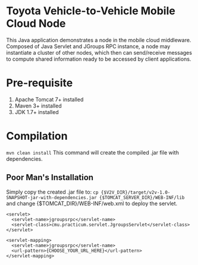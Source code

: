 # Toyota Vehicle-to-Vehicle Mobile Cloud Node
This Java application demonstrates a node in the mobile cloud middleware. Composed of Java Servlet and JGroups RPC instance, a node may instantiate a cluster of other nodes, which then can send/receive messages to compute shared information ready to be accessed by client applications.

# Pre-requisite
1. Apache Tomcat 7+ installed
2. Maven 3+ installed
3. JDK 1.7+ installed

# Compilation
`mvn clean install`
This command will create the compiled .jar file with dependencies.

## Poor Man's Installation
Simply copy the created .jar file to:
`cp {$V2V_DIR}/target/v2v-1.0-SNAPSHOT-jar-with-dependencies.jar {$TOMCAT_SERVER_DIR}/WEB-INF/lib`
and change {$TOMCAT_DIR}/WEB-INF/web.xml to deploy the servlet.

    <servlet>
      <servlet-name>jgroupsrpc</servlet-name>
      <servlet-class>cmu.practicum.servlet.JgroupsServlet</servlet-class>
    </servlet>

    <servlet-mapping>
      <servlet-name>jgroupsrpc</servlet-name>
      <url-pattern>{CHOOSE_YOUR_URL_HERE}</url-pattern>
    </servlet-mapping>
